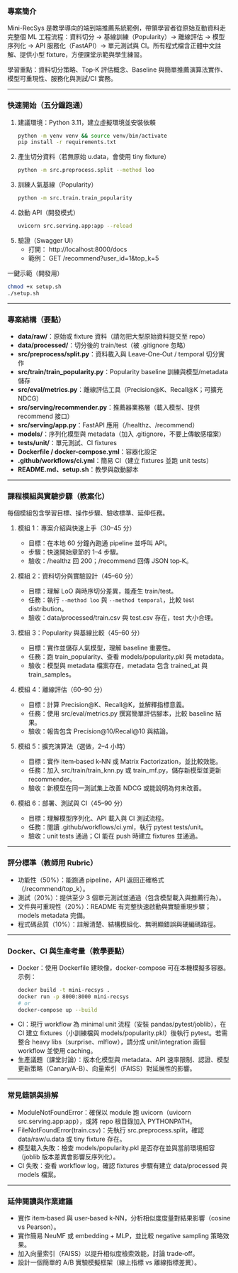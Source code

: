 ### 專案簡介
Mini-RecSys 是教學導向的端到端推薦系統範例，帶領學習者從原始互動資料走完整個 ML 工程流程：資料切分 → 基線訓練（Popularity）→ 離線評估 → 模型序列化 → API 服務化（FastAPI）→ 單元測試與 CI。所有程式檔含正體中文註解、提供小型 fixture，方便課堂示範與學生練習。

學習重點：資料切分策略、Top‑K 評估概念、Baseline 與簡單推薦演算法實作、模型可重現性、服務化與測試/CI 實務。

---

### 快速開始（五分鐘跑通）
1. 建議環境：Python 3.11，建立虛擬環境並安裝依賴  
   ```bash
   python -m venv venv && source venv/bin/activate
   pip install -r requirements.txt
   ```
2. 產生切分資料（若無原始 u.data，會使用 tiny fixture）
   ```bash
   python -m src.preprocess.split --method loo
   ```
3. 訓練人氣基線（Popularity）
   ```bash
   python -m src.train.train_popularity
   ```
4. 啟動 API（開發模式）
   ```bash
   uvicorn src.serving.app:app --reload
   ```
5. 驗證（Swagger UI）
   - 打開： http://localhost:8000/docs  
   - 範例： GET /recommend?user_id=1&top_k=5

一鍵示範（開發用）
```bash
chmod +x setup.sh
./setup.sh
```

---

### 專案結構（要點）
- **data/raw/**：原始或 fixture 資料（請勿把大型原始資料提交至 repo）  
- **data/processed/**：切分後的 train/test（被 .gitignore 忽略）  
- **src/preprocess/split.py**：資料載入與 Leave‑One‑Out / temporal 切分實作  
- **src/train/train_popularity.py**：Popularity baseline 訓練與模型/metadata 儲存  
- **src/eval/metrics.py**：離線評估工具（Precision@K、Recall@K；可擴充 NDCG）  
- **src/serving/recommender.py**：推薦器業務層（載入模型、提供 recommend 接口）  
- **src/serving/app.py**：FastAPI 應用（/healthz、/recommend）  
- **models/**：序列化模型與 metadata（加入 .gitignore，不要上傳敏感檔案）  
- **tests/unit/**：單元測試、CI fixtures  
- **Dockerfile / docker-compose.yml**：容器化設定  
- **.github/workflows/ci.yml**：簡易 CI（建立 fixtures 並跑 unit tests）  
- **README.md、setup.sh**：教學與啟動腳本

---

### 課程模組與實驗步驟（教案化）
每個模組包含學習目標、操作步驟、驗收標準、延伸任務。

1. 模組 1：專案介紹與快速上手（30–45 分）  
   - 目標：在本地 60 分鐘內跑通 pipeline 並呼叫 API。  
   - 步驟：快速開始章節的 1–4 步驟。  
   - 驗收：/healthz 回 200；/recommend 回傳 JSON top‑K。  

2. 模組 2：資料切分與實驗設計（45–60 分）  
   - 目標：理解 LoO 與時序切分差異，能產生 train/test。  
   - 任務：執行 `--method loo` 與 `--method temporal`，比較 test distribution。  
   - 驗收：data/processed/train.csv 與 test.csv 存在，test 大小合理。  

3. 模組 3：Popularity 與基線比較（45–60 分）  
   - 目標：實作並儲存人氣模型，理解 baseline 重要性。  
   - 任務：跑 train_popularity、查看 models/popularity.pkl 與 metadata。  
   - 驗收：模型與 metadata 檔案存在，metadata 包含 trained_at 與 train_samples。  

4. 模組 4：離線評估（60–90 分）  
   - 目標：計算 Precision@K、Recall@K，並解釋指標意義。  
   - 任務：使用 src/eval/metrics.py 撰寫簡單評估腳本，比較 baseline 結果。  
   - 驗收：報告包含 Precision@10/Recall@10 與結論。  

5. 模組 5：擴充演算法（選做，2–4 小時）  
   - 目標：實作 item‑based k‑NN 或 Matrix Factorization，並比較效能。  
   - 任務：加入 src/train/train_knn.py 或 train_mf.py，儲存新模型並更新 recommender。  
   - 驗收：新模型在同一測試集上改善 NDCG 或能說明為何未改善。  

6. 模組 6：部署、測試與 CI（45–90 分）  
   - 目標：理解模型序列化、API 載入與 CI 測試流程。  
   - 任務：閱讀 .github/workflows/ci.yml，執行 pytest tests/unit。  
   - 驗收：unit tests 通過；CI 能在 push 時建立 fixtures 並通過。  

---

### 評分標準（教師用 Rubric）
- 功能性（50%）：能跑通 pipeline，API 返回正確格式（/recommend/top_k）。  
- 測試（20%）：提供至少 3 個單元測試並通過（包含模型載入與推薦行為）。  
- 文件與可重現性（20%）：README 有完整快速啟動與實驗重現步驟；models metadata 完備。  
- 程式碼品質（10%）：註解清楚、結構模組化、無明顯錯誤與硬編碼路徑。

--- 

### Docker、CI 與生產考量（教學要點）
- Docker：使用 Dockerfile 建映像，docker-compose 可在本機模擬多容器。示例：
  ```bash
  docker build -t mini-recsys .
  docker run -p 8000:8000 mini-recsys
  # or
  docker-compose up --build
  ```
- CI：現行 workflow 為 minimal unit 流程（安裝 pandas/pytest/joblib），在 CI 建立 fixtures（小訓練檔與 models/popularity.pkl）後執行 pytest。若需整合 heavy libs（surprise、mlflow），請分成 unit/integration 兩個 workflow 並使用 caching。
- 生產議題（課堂討論）：版本化模型與 metadata、API 速率限制、認證、模型更新策略（Canary/A-B）、向量索引（FAISS）對延展性的影響。

---

### 常見錯誤與排解
- ModuleNotFoundError：確保以 module 跑 uvicorn（uvicorn src.serving.app:app），或將 repo 根目錄加入 PYTHONPATH。  
- FileNotFoundError(train.csv)：先執行 src.preprocess.split，確認 data/raw/u.data 或 tiny fixture 存在。  
- 模型載入失敗：檢查 models/popularity.pkl 是否存在並與當前環境相容（joblib 版本差異會影響反序列化）。  
- CI 失敗：查看 workflow log，確認 fixtures 步驟有建立 data/processed 與 models 檔案。

---

### 延伸閱讀與作業建議
- 實作 item‑based 與 user‑based k‑NN，分析相似度度量對結果影響（cosine vs Pearson）。  
- 實作簡易 NeuMF 或 embedding + MLP，並比較 negative sampling 策略效果。  
- 加入向量索引（FAISS）以提升相似度檢索效能，討論 trade‑off。  
- 設計一個簡單的 A/B 實驗模擬框架（線上指標 vs 離線指標差異）。
